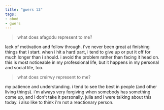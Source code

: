 ```yaml
---
title: "gwers 13"
tags:
- obod
- gwers
---
```


> what does afagddu represent to me?

lack of motivation and follow through. i've never been great at finishing things that i start. when i hit a hard part, i tend to give up or put it off for much longer than i should. i avoid the problem rather than facing it head on. this is most noticeable in my professional life, but it happens in my personal and social life, too.

> what does creirwy represent to me?

my patience and understanding. i tend to see the best in people (and other living things). i'm always very forgiving when somebody has something come up, and i don't take it personally. julia and i were talking about this today. i also like to think i'm not a reactionary person.
